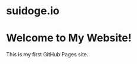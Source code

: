 # suidoge.io
<!DOCTYPE html>
<html lang="en">
    <head>
        <meta charset="UTF-8">
        <meta name="viewport" content="width=device-width, initial-scale=1.0">
        <title>My First Website</title>
    </head>
    <body>
        <h1>Welcome to My Website!</h1>
        <p>This is my first GitHub Pages site.</p>
    </body>
</html>
